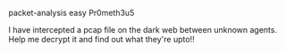 packet-analysis easy Pr0meth3u5

I have intercepted a pcap file on the dark web between unknown agents. Help me decrypt it and find out what they're upto!!
